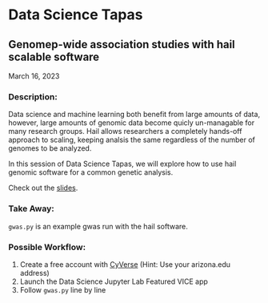 # Data Science Tapas

## Genomep-wide association studies with hail scalable software


March 16, 2023

### Description:

Data science and machine learning both benefit from large amounts of data, however, large amounts of genomic data become quicly un-managable for many research groups. Hail allows researchers a completely hands-off approach to scaling, keeping analsis the same regardless of the number of genomes to be analyzed. 

In this session of Data Science Tapas, we will explore how to use hail genomic software for a common genetic analysis. 

Check out the [slides](https://hidyverse.github.io/gwasHail).

### Take Away:

`gwas.py` is an example gwas run with the hail software. 

### Possible Workflow:

1.  Create a free account with [CyVerse](https://user.cyverse.org) (Hint: Use your arizona.edu address)
2. Launch the Data Science Jupyter Lab Featured VICE app
3. Follow `gwas.py` line by line
